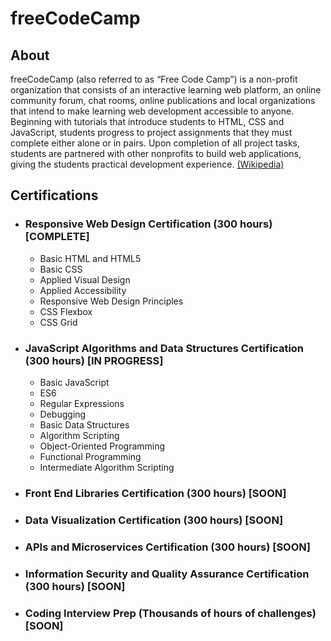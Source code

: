 # freeCodeCamp
## About
freeCodeCamp (also referred to as “Free Code Camp”) is a non-profit organization that consists of an interactive learning web platform, an online community forum, chat rooms, online publications and local organizations that intend to make learning web development accessible to anyone. Beginning with tutorials that introduce students to HTML, CSS and JavaScript, students progress to project assignments that they must complete either alone or in pairs. Upon completion of all project tasks, students are partnered with other nonprofits to build web applications, giving the students practical development experience. [(Wikipedia)](freecodecamp.org/)

## Certifications

* ### Responsive Web Design Certification (300 hours) [COMPLETE]
  * Basic HTML and HTML5
  * Basic CSS
  * Applied Visual Design
  * Applied Accessibility
  * Responsive Web Design Principles
  * CSS Flexbox
  * CSS Grid

* ### JavaScript Algorithms and Data Structures Certification (300 hours) [IN PROGRESS]
  * Basic JavaScript
  * ES6
  * Regular Expressions
  * Debugging
  * Basic Data Structures
  * Algorithm Scripting
  * Object-Oriented Programming
  * Functional Programming
  * Intermediate Algorithm Scripting

* ### Front End Libraries Certification (300 hours) [SOON]
* ### Data Visualization Certification (300 hours) [SOON]
* ### APIs and Microservices Certification (300 hours) [SOON]
* ### Information Security and Quality Assurance Certification (300 hours) [SOON]
* ### Coding Interview Prep (Thousands of hours of challenges) [SOON]
